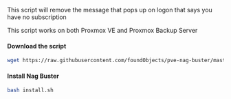 This script will remove the message that pops up on logon that says you have no subscription

This script works on both Proxmox VE and Proxmox Backup Server

#### Download the script

```bash
wget https://raw.githubusercontent.com/foundObjects/pve-nag-buster/master/install.sh
```

#### Install Nag Buster

```bash
bash install.sh
```